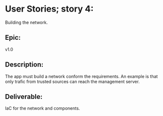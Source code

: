 # User Stories; story 4: 
Building the network.

## Epic: 
v1.0

## Description:
The app must build a network conform the requirements. An example is that only trafic from trusted sources can reach the management server.

## Deliverable:
IaC for the network and components.